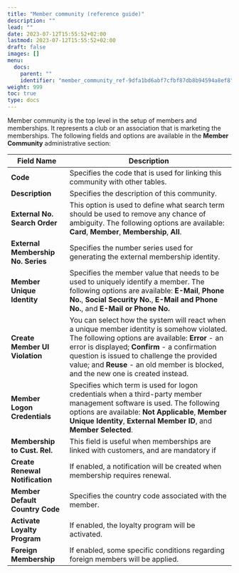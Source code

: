 ```yaml
---
title: "Member community (reference guide)"
description: ""
lead: ""
date: 2023-07-12T15:55:52+02:00
lastmod: 2023-07-12T15:55:52+02:00
draft: false
images: []
menu:
  docs:
    parent: ""
    identifier: "member_community_ref-9dfa1bd6abf7cfbf87db8b94594a8ef8"
weight: 999
toc: true
type: docs
---
```


Member community is the top level in the setup of members and memberships. It represents a club or an association that is marketing the memberships. The following fields and options are available in the **Member Community** administrative section: 

| Field Name      | Description |
| ----------- | ----------- |
| **Code** | Specifies the code that is used for linking this community with other tables. |
| **Description** | Specifies the description of this community.  |
| **External No. Search Order** |  This option is used to define what search term should be used to remove any chance of ambiguity. The following options are available: **Card**, **Member**, **Membership**, **All**. |
| **External Membership No. Series** | Specifies the number series used for generating the external membership identity. |
| **Member Unique Identity** | Specifies the member value that needs to be used to uniquely identify a member. The following options are available: **E-Mail**, **Phone No.**, **Social Security No.**, **E-Mail and Phone No.**, and **E-Mail or Phone No.** |
| **Create Member UI Violation** | You can select how the system will react when a unique member identity is somehow violated. The following options are available: **Error** - an error is displayed; **Confirm** - a confirmation question is issued to challenge the provided value; and **Reuse** - an old member is blocked, and the new one is created instead.  |
| **Member Logon Credentials** | Specifies which term is used for logon credentials when a third-party member management software is used. The following options are available: **Not Applicable**, **Member Unique Identity**, **External Member ID**, and **Member Selected**.  |
| **Membership to Cust. Rel.** | This field is useful when memberships are linked with customers, and are mandatory if  | 
| **Create Renewal Notification** | If enabled, a notification will be created when membership requires renewal.  |
| **Member Default Country Code** | Specifies the country code associated with the member.  |
| **Activate Loyalty Program** | If enabled, the loyalty program will be activated. |
| **Foreign Membership** | If enabled, some specific conditions regarding foreign members will be applied. | 
